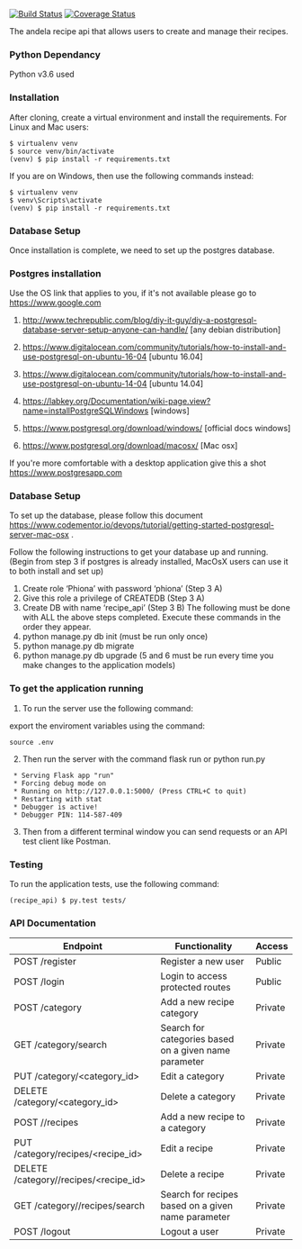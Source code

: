[![Build Status](https://travis-ci.org/Basemera/recipe_api.svg?branch=user_authentication)](https://travis-ci.org/Basemera/recipe_api)
[![Coverage Status](https://coveralls.io/repos/github/Basemera/recipe_api/badge.svg?branch=master)](https://coveralls.io/github/Basemera/recipe_api?branch=master)

The andela recipe api that allows users to create and manage their recipes.

### Python Dependancy
Python v3.6 used

### Installation
After cloning, create a virtual environment and install the requirements. For Linux and Mac users:
```
$ virtualenv venv
$ source venv/bin/activate
(venv) $ pip install -r requirements.txt
```
If you are on Windows, then use the following commands instead:
```
$ virtualenv venv
$ venv\Scripts\activate
(venv) $ pip install -r requirements.txt
```
### Database Setup
Once installation is complete, we need to set up the postgres database.

### Postgres installation

Use the OS link that applies to you, if it's not available please go to https://www.google.com

1) http://www.techrepublic.com/blog/diy-it-guy/diy-a-postgresql-database-server-setup-anyone-can-handle/ [any debian distribution]

2) https://www.digitalocean.com/community/tutorials/how-to-install-and-use-postgresql-on-ubuntu-16-04 [ubuntu 16.04]

3) https://www.digitalocean.com/community/tutorials/how-to-install-and-use-postgresql-on-ubuntu-14-04 [ubuntu 14.04]

4) https://labkey.org/Documentation/wiki-page.view?name=installPostgreSQLWindows [windows]

5) https://www.postgresql.org/download/windows/ [official docs windows]

6) https://www.postgresql.org/download/macosx/ [Mac osx]

If you're more comfortable with a desktop application give this a shot https://www.postgresapp.com

### Database Setup

To set up the database, please follow this document https://www.codementor.io/devops/tutorial/getting-started-postgresql-server-mac-osx .

Follow the following instructions to get your database up and running. (Begin from step 3 if postgres is already installed, MacOsX users can use it to both install and set up)

1. Create role ‘Phiona’ with password ‘phiona’ (Step 3 A)
2. Give this role a privilege of CREATEDB (Step 3 A)
3. Create DB with name ‘recipe_api’ (Step 3 B)
The following must be done with ALL the above steps completed. Execute these commands in the order they appear.
4. python manage.py db init (must be run only once)
5. python manage.py db migrate
6. python manage.py db upgrade (5 and 6 must be run every time you make changes to the application models)

### To get the application running

1. To run the server use the following command:

export the enviroment variables using the command:
```
source .env
```
2. Then run the server with the command flask run or python run.py
```
 * Serving Flask app "run"
 * Forcing debug mode on
 * Running on http://127.0.0.1:5000/ (Press CTRL+C to quit)
 * Restarting with stat
 * Debugger is active!
 * Debugger PIN: 114-587-409
 ```
3. Then from a different terminal window you can send requests or an API test client like Postman.

### Testing

To run the application tests, use the following command:
```
(recipe_api) $ py.test tests/
```
### API Documentation
Endpoint | Functionality | Access
------------ | ------------- | -------------
POST /register | Register a new user | Public
POST /login | Login to access protected routes | Public
POST /category | Add a new recipe category | Private
GET /category/search | Search for categories based on a given name parameter | Private
PUT /category/<category_id> | Edit a category | Private
DELETE /category/<category_id> | Delete a category | Private
POST /<category>/recipes | Add a new recipe to a category | Private
PUT /category/recipes/<recipe_id> | Edit a recipe | Private
DELETE /category/<category>/recipes/<recipe_id> | Delete a recipe | Private
GET /category/<category>/recipes/search | Search for recipes based on a given name parameter | Private
POST /logout | Logout a user | Private
